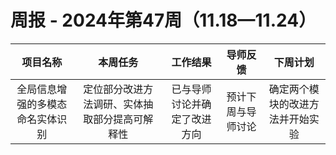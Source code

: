 # 周报 - 2024年第47周（11.18—11.24）


|  项目名称  | 本周任务 | 工作结果 | 导师反馈 |  下周计划| 
|:----------:|:--------:|:--------:|:--------:|:--------:|
|  全局信息增强的多模态命名实体识别       | 定位部分改进方法调研、实体抽取部分提高可解释性 |已与导师讨论并确定了改进方向| 预计下周与导师讨论 | 确定两个模块的改进方法并开始实验